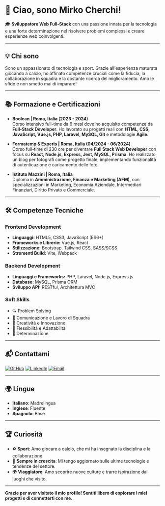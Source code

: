 # 👋 Ciao, sono Mirko Cherchi!

🎓 **Sviluppatore Web Full-Stack** con una passione innata per la tecnologia e una forte determinazione nel risolvere problemi complessi e creare esperienze web coinvolgenti. 

---

## 💡 Chi sono

Sono un appassionato di tecnologia e sport. Grazie all'esperienza maturata giocando a calcio, ho affinato competenze cruciali come la fiducia, la collaborazione in squadra e la costante ricerca del miglioramento. Amo le sfide e non smetto mai di imparare!

---

## 📚 Formazione e Certificazioni

- **Boolean | Roma, Italia (2023 - 2024)**  
  Corso intensivo full-time da 6 mesi dove ho acquisito competenze da **Full-Stack Developer**. Ho lavorato su progetti reali con **HTML, CSS, JavaScript, Vue.js, PHP, Laravel, MySQL, Git** e metodologie **Agile**.

- **Formatemp & Experis | Roma, Italia (04/2024 - 06/2024)**  
  Corso full-time di 230 ore per diventare **Full Stack Web Developer** con focus su **React, Node.js, Express, Jest, MySQL, Prisma**. Ho realizzato un blog per fotografi come progetto finale, implementando funzionalità di autenticazione e caricamento delle foto.

- **Istituto Mazzini | Roma, Italia**  
  Diploma in **Amministrazione, Finanza e Marketing (AFM)**, con specializzazioni in Marketing, Economia Aziendale, Intermediari Finanziari, Diritto Privato e Commerciale.

---

## 🛠️ Competenze Tecniche

### **Frontend Development**
- **Linguaggi:** HTML5, CSS3, JavaScript (ES6+)
- **Frameworks e Librerie:** Vue.js, React
- **Stilizzazione:** Bootstrap, Tailwind CSS, SASS/SCSS
- **Strumenti Build:** Vite, Webpack

### **Backend Development**
- **Linguaggi e Frameworks:** PHP, Laravel, Node.js, Express.js
- **Database:** MySQL, Prisma ORM
- **Sviluppo API:** RESTful, Architettura MVC

### **Soft Skills**
- 🔍 Problem Solving
- 💬 Comunicazione e Lavoro di Squadra
- 🎨 Creatività e Innovazione
- 🔄 Flessibilità e Adattabilità
- 🏃 Determinazione

---

## 📬 Contattami

[![GitHub](https://img.shields.io/badge/GITHUB-181717?style=for-the-badge&logo=github&logoColor=ffffff)](https://github.com/MirkoCherchi)
[![LinkedIn](https://img.shields.io/badge/LINKEDIN-0A66C2?style=for-the-badge&logo=linkedin&logoColor=white)](https://www.linkedin.com/in/mirko-cherchi/)
[![Email](https://img.shields.io/badge/GMAIL-red?style=for-the-badge&logo=gmail&logoColor=ffffff)](mailto:mirkocherchi1992@gmail.com)

---

## 🌍 Lingue

- **Italiano**: Madrelingua
- **Inglese**: Fluente
- **Spagnolo**: Base

---

## 🏆 Curiosità

- ⚽ **Sport**: Amo giocare a calcio, che mi ha insegnato la disciplina e la collaborazione.
- 🌱 **Sempre in crescita**: Mi tengo aggiornato sulle ultime tecnologie e tendenze del settore.
- 🌍 **Viaggiatore**: Amo scoprire nuove culture e trarre ispirazione dai luoghi che visito.

---

**Grazie per aver visitato il mio profilo! Sentiti libero di esplorare i miei progetti o di connetterti con me.**

